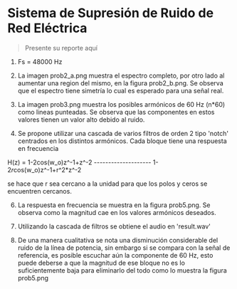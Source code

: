 # Sistema de Supresión de Ruido de Red Eléctrica

> Presente su reporte aquí

1. Fs = 48000 Hz
2. La imagen prob2_a.png muestra el espectro completo, por otro lado al aumentar una region del mismo, en la figura prob2_b.png. Se observa que el espectro tiene simetría lo cual es esperado para una señal real.

3. La imagen prob3.png muestra los posibles armónicos de 60 Hz (n*60) como lineas punteadas. Se observa que las componentes en estos valores tienen un valor alto debido al ruido.

5. Se propone utilizar una cascada de varios filtros de orden 2 tipo 'notch' centrados en los distintos armónicos. Cada bloque tiene una respuesta en frecuencia 

H(z) = 1-2cos(w_o)z^-1+z^-2
       --------------------
       1-2*r*cos(w_o)z^-1+r^2*z^-2

se hace que r sea cercano a la unidad para que los polos y ceros se encuentren cercanos.

6. La respuesta en frecuencia se muestra en la figura prob5.png. Se observa como la magnitud cae en los valores armónicos deseados.

7. Utilizando la cascada de filtros se obtiene el audio en 'result.wav'

8. De una manera cualitativa se nota una disminución considerable del ruido de la línea de potencia, sin embargo si se compara con la señal de referencia, es posible escuchar aún la componente de 60 Hz, esto puede deberse a que la magnitud de ese bloque no es lo suficientemente baja para eliminarlo del todo como lo muestra la figura prob5.png